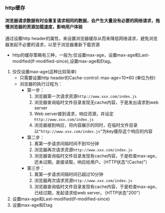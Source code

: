 ### http缓存
  #### 浏览器请求数据有时会重复请求相同的数据，会产生大量没有必要的网络请求，拖慢浏览器的资源加载速度，影响用户体验
  通过设置http header的属性，来设置浏览器缓存从而来降低网络请求，避免浏览器发起不必要的请求，以至于浏览器重新下载资源
* http的缓存策略有三种，一般为:仅设置max-age，设置max-age和Last-modified(If-modified-since),设置max-age和Etag。
1. 仅仅设置max-age(这种比较简单)
    * 只需要设置http header的Cache-control: max-age=10*60 (单位为秒) 
    * 浏览器的执行过程为：
      * 第一步：
        1. 浏览器第一次请求资源`http://www.xxx.com/index.js`
        2. 浏览器查询临时文件目录发现无cache内容，于是发出请求到web server
        3. Web server接到请求，响应资源，并设定`http://www.xxx.com/index.js`
        4. 浏览器接到响应，将内容展示的同时，在临时文件目录以`“http://www.xxx.com/index.js”`为key缓存这个响应的内容
      * 第二步：
        1. 离第一步请求间隔时间不到10分钟
        2. 浏览器再次请求资源`http://www.xxx.com/index.js`
        3. 浏览器查询临时文件目录发现有cache内容，于是检查max-age，还未过期，直接读取，响应给用户。（HTTP状态“(Cache)”）
      * 第三步：
        1. 离第一步请求间隔时间已超过10分钟
        2. 浏览器再次请求资源`http://www.xxx.com/index.js`
        3. 浏览器查询临时文件目录发现有cache内容，于是检查max-age，已经过期，发起请求给web server。（HTTP状态“200”）
2. 设置max-age和Last-modified(If-modified-since)
3. 设置max-age和Etag
    
